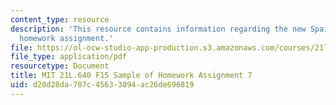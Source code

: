 ```yaml
---
content_type: resource
description: 'This resource contains information regarding the new Spain: Sample of
  homework assignment.'
file: https://ol-ocw-studio-app-production.s3.amazonaws.com/courses/21l-640j-the-new-spain-1977-present-fall-2015/d28d28da707c45633094ac26de696819_MIT21L_640JF15_HW7.pdf
file_type: application/pdf
resourcetype: Document
title: MIT 21L.640 F15 Sample of Homework Assignment 7
uid: d28d28da-707c-4563-3094-ac26de696819
---
```

